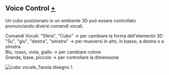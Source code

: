 ## Voice Control [+](https://editor.p5js.org/RobertoAlesi/full/u0AwDYMCh)
Un cubo posizionato in un ambiente 3D può essere controllato pronunciando diversi comandi vocali.

Comandi Vocali:
"Sfera", "Cubo" -> per cambiare la forma dell'elemento 3D  
"Su", "giu", "destra", "sinistra" -> per muoversi in alto, in basso, a destra o a sinistra  
Blu, rosso, viola, giallo -> per cambiare colore  
Grande, base, piccolo -> per controllare la dimensione  

![cubo vocale_Tavola disegno 1](https://user-images.githubusercontent.com/76455356/121266408-c0db4580-c8ba-11eb-82d2-a2346605dfec.png)
